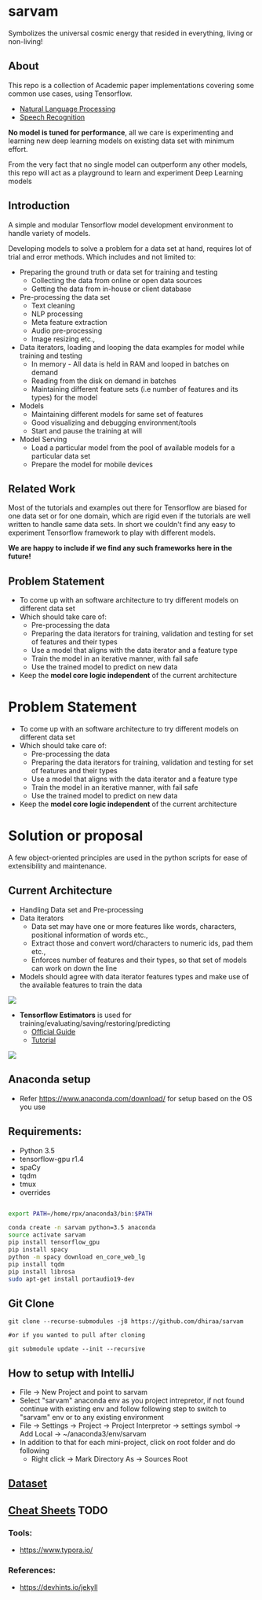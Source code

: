 # sarvam
Symbolizes the universal cosmic energy that resided in everything, living or non-living!


## About
This repo is a collection of Academic paper implementations covering some 
common use cases, using Tensorflow.

- [Natural Language Processing](src/nlp)
- [Speech Recognition](src/speech_recognition)

**No model is tuned for performance**, all we care is experimenting and 
learning new deep learning models on existing data set with minimum effort.

From the very fact that no single model can outperform any other models,
 this repo will act as a playground to learn and experiment Deep Learning models  

## Introduction
A simple and modular Tensorflow model development environment to handle variety of models.

Developing models to solve a problem for a data set at hand,
requires lot of trial and error methods.
Which includes and not limited to:
- Preparing the ground truth or data set for training and testing
    - Collecting the data from online or open data sources
    - Getting the data from in-house or client database
- Pre-processing the data set
    - Text cleaning
    - NLP processing
    - Meta feature extraction 
    - Audio pre-processing
    - Image resizing etc.,
- Data iterators, loading and looping the data examples for model
while training and testing
    - In memory - All data is held in RAM and looped in batches on demand
    - Reading from the disk on demand in batches
    - Maintaining different feature sets (i.e number of features and its types) for the model
- Models
    - Maintaining different models for same set of features
    - Good visualizing and debugging environment/tools
    - Start and pause the training at will
- Model Serving
    - Load a particular model from the pool of available models for a
    particular data set
    - Prepare the model for mobile devices
    
## Related Work
Most of the tutorials and examples out there for Tensorflow are biased for one data set or 
for one domain, which are rigid even if the tutorials are well written to handle same data sets.
In short we couldn't find any easy to experiment Tensorflow framework to play with different models. 

**We are happy to include if we find any such frameworks here in the future!**

## Problem Statement
 - To come up with an software architecture to try different models on
 different data set
 - Which should take care of:
    - Pre-processing the data
    - Preparing the data iterators for training, validation and testing
    for set of features and their types
    - Use a model that aligns with the data iterator and a feature type
    - Train the model in an iterative manner, with fail safe
    - Use the trained model to predict on new data
 - Keep the **model core logic independent** of the current architecture

# Problem Statement
 - To come up with an software architecture to try different models on
 different data set
 - Which should take care of:
    - Pre-processing the data
    - Preparing the data iterators for training, validation and testing
    for set of features and their types
    - Use a model that aligns with the data iterator and a feature type
    - Train the model in an iterative manner, with fail safe
    - Use the trained model to predict on new data
 - Keep the **model core logic independent** of the current architecture

# Solution or proposal

A few object-oriented principles are used in the python scripts for
ease of extensibility and maintenance.

## Current Architecture

- Handling Data set and Pre-processing
- Data iterators
    - Data set may have one or more features like words,
characters, positional information of words etc.,
    - Extract those and convert word/characters to numeric ids, pad them etc.,
    - Enforces number of features and their types, so that set of models
      can work on down the line
- Models should agree with data iterator features types and make use of the available features to train the data


![](docs/images/general_architecture.png)


- **Tensorflow Estimators** is used for training/evaluating/saving/restoring/predicting
   - [Official Guide](https://www.tensorflow.org/extend/estimators) 
   - [Tutorial](https://developers.googleblog.com/2017/09/introducing-tensorflow-datasets.html)

![](docs/images/tf_estimators.png)
 
## Anaconda setup
- Refer https://www.anaconda.com/download/ for setup based on the OS you use

## Requirements:
- Python 3.5
- tensorflow-gpu r1.4
- spaCy
- tqdm
- tmux
- overrides

```bash

export PATH=/home/rpx/anaconda3/bin:$PATH

conda create -n sarvam python=3.5 anaconda
source activate sarvam
pip install tensorflow_gpu
pip install spacy
python -m spacy download en_core_web_lg
pip install tqdm
pip install librosa
sudo apt-get install portaudio19-dev
```
## Git Clone
```commandline
git clone --recurse-submodules -j8 https://github.com/dhiraa/sarvam

#or if you wanted to pull after cloning

git submodule update --init --recursive

```
## How to setup with IntelliJ
- File -> New Project and point to sarvam
- Select "sarvam" anaconda env as you project intrepretor, if not found 
continue with existing env and follow following step to switch to "sarvam" 
env or to any existing environment
- File -> Settings -> Project -> Project Interpretor -> settings symbol ->
    Add Local -> ~/anaconda3/env/sarvam
- In addition to that for each mini-project, click on root folder and do following
    - Right click -> Mark Directory As -> Sources Root
    
## [Dataset](data)

## [Cheat Sheets](docs/cheat_sheets/) TODO

### Tools:
- https://www.typora.io/

### References:
- https://devhints.io/jekyll